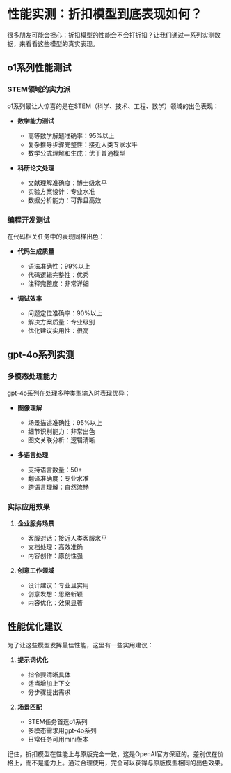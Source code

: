 # 性能实测：折扣模型到底表现如何？

很多朋友可能会担心：折扣模型的性能会不会打折扣？让我们通过一系列实测数据，来看看这些模型的真实表现。

## o1系列性能测试

### STEM领域的实力派
o1系列最让人惊喜的是在STEM（科学、技术、工程、数学）领域的出色表现：

- **数学能力测试**
  * 高等数学解题准确率：95%以上
  * 复杂推导步骤完整性：接近人类专家水平
  * 数学公式理解和生成：优于普通模型

- **科研论文处理**
  * 文献理解准确度：博士级水平
  * 实验方案设计：专业水准
  * 数据分析能力：可靠且高效

### 编程开发测试
在代码相关任务中的表现同样出色：

- **代码生成质量**
  * 语法准确性：99%以上
  * 代码逻辑完整性：优秀
  * 注释完整度：非常详细

- **调试效率**
  * 问题定位准确率：90%以上
  * 解决方案质量：专业级别
  * 优化建议实用性：很高

## gpt-4o系列实测

### 多模态处理能力
gpt-4o系列在处理多种类型输入时表现优异：

- **图像理解**
  * 场景描述准确性：95%以上
  * 细节识别能力：非常出色
  * 图文关联分析：逻辑清晰

- **多语言处理**
  * 支持语言数量：50+
  * 翻译准确度：专业水准
  * 跨语言理解：自然流畅

### 实际应用效果

1. **企业服务场景**
   - 客服对话：接近人类客服水平
   - 文档处理：高效准确
   - 内容创作：原创性强

2. **创意工作领域**
   - 设计建议：专业且实用
   - 创意发想：思路新颖
   - 内容优化：效果显著

## 性能优化建议

为了让这些模型发挥最佳性能，这里有一些实用建议：

1. **提示词优化**
   - 指令要清晰具体
   - 适当增加上下文
   - 分步骤提出需求

2. **场景匹配**
   - STEM任务首选o1系列
   - 多模态需求用gpt-4o系列
   - 日常任务可用mini版本

记住，折扣模型在性能上与原版完全一致，这是OpenAI官方保证的。差别仅在价格上，而不是能力上。通过合理使用，完全可以获得与原版模型相同的出色效果。 